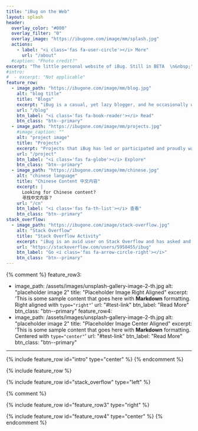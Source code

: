 ```yaml
---
title: "iBug on the Web"
layout: splash
header:
  overlay_color: "#000"
  overlay_filter: "0"
  overlay_image: "https://ibugone.com/image/mm/splash.jpg"
  actions:
    - label: "<i class='fas fa-user-circle'></i> More"
      url: "/about"
  #caption: "Photo credit?"
excerpt: "The little personal website of iBug. Still in BETA  \n&nbsp;"
#intro:
#  - excerpt: "Not applicable"
feature_row:
  - image_path: "https://ibugone.com/image/mm/blog.jpg"
    alt: "blog title"
    title: "Blogs"
    excerpt: "iBug is a casual, yet lazy blogger, and he occasionally writes something about his new discoveries."
    url: "/blog"
    btn_label: "<i class='fas fa-book-reader'></i> Read"
    btn_class: "btn--primary"
  - image_path: "https://ibugone.com/image/mm/projects.jpg"
    #image_caption: ""
    alt: "project image"
    title: "Projects"
    excerpt: "Projects that iBug has led or participated and proudly wanting to present you with."
    url: "/project"
    btn_label: "<i class='fas fa-globe'></i> Explore"
    btn_class: "btn--primary"
  - image_path: "https://ibugone.com/image/mm/chinese.jpg"
    alt: "chinese language"
    title: "Chinese Content 中文内容"
    excerpt: |
      Looking for Chinese content?  
      寻找中文内容？
    url: "/cn"
    btn_label: "<i class='fas fa-th-list'></i> 查看"
    btn_class: "btn--primary"
stack_overflow:
  - image_path: "https://ibugone.com/image/stack-overflow.jpg"
    alt: "Stack Overflow"
    title: "Stack Overflow Activity"
    excerpt: "iBug is an avid user on Stack Overflow and has asked and answers a lot of questions. You're highly encouraged to checkout his profile on Stack Overflow."
    url: "https://stackoverflow.com/users/5958455/ibug"
    btn_label: "Go <i class='fas fa-arrow-circle-right'></i>"
    btn_class: "btn--primary"
---
```


{% comment %}
feature_row3:
  - image_path: /assets/images/unsplash-gallery-image-2-th.jpg
    alt: "placeholder image 2"
    title: "Placeholder Image Right Aligned"
    excerpt: 'This is some sample content that goes here with **Markdown** formatting. Right aligned with `type="right"`'
    url: "#test-link"
    btn_label: "Read More"
    btn_class: "btn--primary"
feature_row4:
  - image_path: /assets/images/unsplash-gallery-image-2-th.jpg
    alt: "placeholder image 2"
    title: "Placeholder Image Center Aligned"
    excerpt: 'This is some sample content that goes here with **Markdown** formatting. Centered with `type="center"`'
    url: "#test-link"
    btn_label: "Read More"
    btn_class: "btn--primary"
---

{% include feature_row id="intro" type="center" %}
{% endcomment %}

{% include feature_row %}

{% include feature_row id="stack_overflow" type="left" %}

{% comment %}

{% include feature_row id="feature_row3" type="right" %}

{% include feature_row id="feature_row4" type="center" %}
{% endcomment %}
